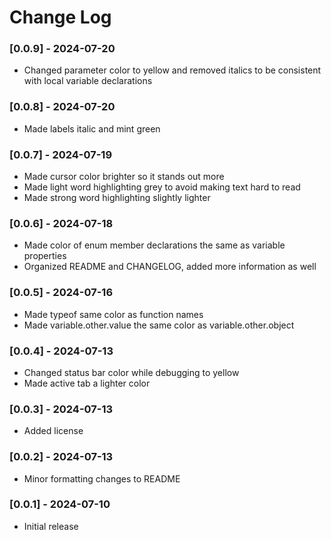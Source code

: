# Change Log
### [0.0.9] - 2024-07-20
- Changed parameter color to yellow and removed italics to be consistent with local variable declarations
### [0.0.8] - 2024-07-20
- Made labels italic and mint green
### [0.0.7] - 2024-07-19
- Made cursor color brighter so it stands out more
- Made light word highlighting grey to avoid making text hard to read
- Made strong word highlighting slightly lighter
### [0.0.6] - 2024-07-18
- Made color of enum member declarations the same as variable properties
- Organized README and CHANGELOG, added more information as well
### [0.0.5] - 2024-07-16
- Made typeof same color as function names
- Made variable.other.value the same color as variable.other.object
### [0.0.4] - 2024-07-13
- Changed status bar color while debugging to yellow
- Made active tab a lighter color
### [0.0.3] - 2024-07-13
- Added license
### [0.0.2] - 2024-07-13
- Minor formatting changes to README
### [0.0.1] - 2024-07-10
- Initial release

